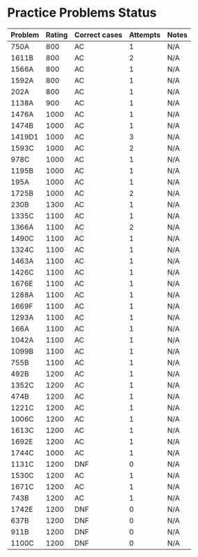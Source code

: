 # Practice Problems Status
Problem|Rating|Correct cases|Attempts|Notes
-|-|-|-|-
750A|800|AC|1|N/A
1611B|800|AC|2|N/A
1566A|800|AC|1|N/A
1592A|800|AC|1|N/A
202A|800|AC|1|N/A
1138A|900|AC|1|N/A
1476A|1000|AC|1|N/A
1474B|1000|AC|1|N/A
1419D1|1000|AC|3|N/A
1593C|1000|AC|2|N/A
978C|1000|AC|1|N/A
1195B|1000|AC|1|N/A
195A|1000|AC|1|N/A
1725B|1000|AC|2|N/A
230B|1300|AC|1|N/A
1335C|1100|AC|1|N/A
1366A|1100|AC|2|N/A
1490C|1100|AC|1|N/A
1324C|1100|AC|1|N/A
1463A|1100|AC|1|N/A
1426C|1100|AC|1|N/A
1676E|1100|AC|1|N/A
1288A|1100|AC|1|N/A
1669F|1100|AC|1|N/A
1293A|1100|AC|1|N/A
166A|1100|AC|1|N/A
1042A|1100|AC|1|N/A
1099B|1100|AC|1|N/A
755B|1100|AC|1|N/A
492B|1200|AC|1|N/A
1352C|1200|AC|1|N/A
474B|1200|AC|1|N/A
1221C|1200|AC|1|N/A
1006C|1200|AC|1|N/A
1613C|1200|AC|1|N/A
1692E|1200|AC|1|N/A
1744C|1000|AC|1|N/A
1131C|1200|DNF|0|N/A
1530C|1200|AC|1|N/A
1671C|1200|AC|1|N/A
743B|1200|AC|1|N/A
1742E|1200|DNF|0|N/A
637B|1200|DNF|0|N/A
911B|1200|DNF|0|N/A
1100C|1200|DNF|0|N/A